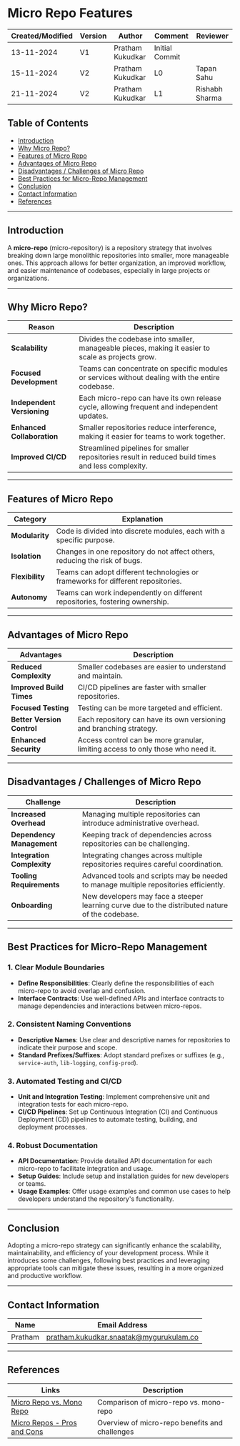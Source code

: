 # Micro Repo Features

| Created/Modified | Version | Author              | Comment         |  Reviewer     |
|-------------------|---------|---------------------|-----------------|-----------------|
| 13-11-2024        | V1      | Pratham Kukudkar | Initial Commit  |                    |
| 15-11-2024        | V2      | Pratham Kukudkar | L0              | Tapan Sahu         |
| 21-11-2024        | V2      | Pratham Kukudkar | L1              | Rishabh Sharma     |

## Table of Contents

- [Introduction](#introduction)
- [Why Micro Repo?](#why-micro-repo)
- [Features of Micro Repo](#features-of-micro-repo)
- [Advantages of Micro Repo](#advantages-of-micro-repo)
- [Disadvantages / Challenges of Micro Repo](#disadvantages--challenges-of-micro-repo)
- [Best Practices for Micro-Repo Management](#best-practices-for-micro-repo-management)
- [Conclusion](#conclusion)
- [Contact Information](#contact-information)
- [References](#references)

---

## Introduction
A **micro-repo** (micro-repository) is a repository strategy that involves breaking down large monolithic repositories into smaller, more manageable ones. This approach allows for better organization, an improved workflow, and easier maintenance of codebases, especially in large projects or organizations.

---

## Why Micro Repo?

| **Reason**             | **Description**                                                                                  |
|-------------------------|--------------------------------------------------------------------------------------------------|
| **Scalability**         | Divides the codebase into smaller, manageable pieces, making it easier to scale as projects grow. |
| **Focused Development** | Teams can concentrate on specific modules or services without dealing with the entire codebase.   |
| **Independent Versioning** | Each micro-repo can have its own release cycle, allowing frequent and independent updates.         |
| **Enhanced Collaboration** | Smaller repositories reduce interference, making it easier for teams to work together.              |
| **Improved CI/CD**      | Streamlined pipelines for smaller repositories result in reduced build times and less complexity.  |

---

## Features of Micro Repo

| **Category**       | **Explanation**                                                                 |
|--------------------|---------------------------------------------------------------------------------|
| **Modularity**     | Code is divided into discrete modules, each with a specific purpose.            |
| **Isolation**      | Changes in one repository do not affect others, reducing the risk of bugs.      |
| **Flexibility**    | Teams can adopt different technologies or frameworks for different repositories.|
| **Autonomy**       | Teams can work independently on different repositories, fostering ownership.    |

---

## Advantages of Micro Repo

| **Advantages**           | **Description**                                                                                         |
|--------------------------|---------------------------------------------------------------------------------------------------------|
| **Reduced Complexity**    | Smaller codebases are easier to understand and maintain.                                               |
| **Improved Build Times**  | CI/CD pipelines are faster with smaller repositories.                                                   |
| **Focused Testing**       | Testing can be more targeted and efficient.                                                             |
| **Better Version Control**| Each repository can have its own versioning and branching strategy.                                     |
| **Enhanced Security**     | Access control can be more granular, limiting access to only those who need it.                         |

---

## Disadvantages / Challenges of Micro Repo

| **Challenge**              | **Description**                                                                                                    |
|----------------------------|--------------------------------------------------------------------------------------------------------------------|
| **Increased Overhead**     | Managing multiple repositories can introduce administrative overhead.                                             |
| **Dependency Management**  | Keeping track of dependencies across repositories can be challenging.                                             |
| **Integration Complexity** | Integrating changes across multiple repositories requires careful coordination.                                   |
| **Tooling Requirements**   | Advanced tools and scripts may be needed to manage multiple repositories efficiently.                             |
| **Onboarding**             | New developers may face a steeper learning curve due to the distributed nature of the codebase.                    |

---

## Best Practices for Micro-Repo Management

### 1. Clear Module Boundaries
- **Define Responsibilities**: Clearly define the responsibilities of each micro-repo to avoid overlap and confusion.
- **Interface Contracts**: Use well-defined APIs and interface contracts to manage dependencies and interactions between micro-repos.

### 2. Consistent Naming Conventions
- **Descriptive Names**: Use clear and descriptive names for repositories to indicate their purpose and scope.
- **Standard Prefixes/Suffixes**: Adopt standard prefixes or suffixes (e.g., `service-auth`, `lib-logging`, `config-prod`).

### 3. Automated Testing and CI/CD
- **Unit and Integration Testing**: Implement comprehensive unit and integration tests for each micro-repo.
- **CI/CD Pipelines**: Set up Continuous Integration (CI) and Continuous Deployment (CD) pipelines to automate testing, building, and deployment processes.

### 4. Robust Documentation
- **API Documentation**: Provide detailed API documentation for each micro-repo to facilitate integration and usage.
- **Setup Guides**: Include setup and installation guides for new developers or teams.
- **Usage Examples**: Offer usage examples and common use cases to help developers understand the repository's functionality.

---

## Conclusion
Adopting a micro-repo strategy can significantly enhance the scalability, maintainability, and efficiency of your development process. While it introduces some challenges, following best practices and leveraging appropriate tools can mitigate these issues, resulting in a more organized and productive workflow.

---

## Contact Information

| **Name**   | **Email Address**                              |
|------------|-----------------------------------------------|
| Pratham    | pratham.kukudkar.snaatak@mygurukulam.co       |

---

## References

| **Links**                                                                                                  | **Description**                                |
|-----------------------------------------------------------------------------------------------------------|------------------------------------------------|
| [Micro Repo vs. Mono Repo](https://apoorv-tomar.medium.com/a-better-understanding-of-micro-rep-vs-mono-repo-a9f31f1e20fe) | Comparison of micro-repo vs. mono-repo         |
| [Micro Repos - Pros and Cons](https://medium.com/ableneo/micro-pros-cons-tools-2e6f86939be1)              | Overview of micro-repo benefits and challenges |

